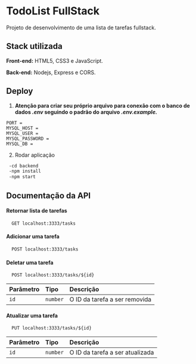 
# TodoList FullStack

Projeto de desenvolvimento de uma lista de tarefas fullstack.

## Stack utilizada

**Front-end:** HTML5, CSS3 e JavaScript.

**Back-end:** Nodejs, Express e CORS.
## Deploy

1. **Atenção para criar seu próprio arquivo para conexão com o banco de dados _.env_ seguindo o padrão do arquivo _.env.example._**
```mysql
PORT = 
MYSQL_HOST = 
MYSQL_USER = 
MYSQL_PASSWORD = 
MYSQL_DB = 
```
2. Rodar aplicação 
```bash
 -cd backend
 -npm install
 -npm start
```

## Documentação da API

#### Retornar lista de tarefas

```http
  GET localhost:3333/tasks
```

#### Adicionar uma tarefa
```http
  POST localhost:3333/tasks
```

#### Deletar uma tarefa
```http
  POST localhost:3333/tasks/${id}
```
| Parâmetro   | Tipo       | Descrição                                   |
| :---------- | :--------- | :------------------------------------------ |
| `id`      | `number` | O ID da tarefa a ser removida |

#### Atualizar uma tarefa
```http
  PUT localhost:3333/tasks/${id}
```
| Parâmetro   | Tipo       | Descrição                                   |
| :---------- | :--------- | :------------------------------------------ |
| `id`      | `number` | O ID da tarefa a ser atualizada |




